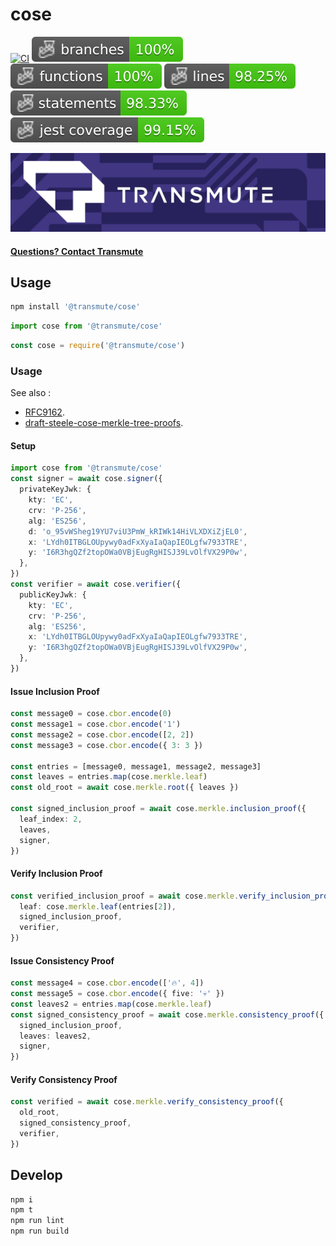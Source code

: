 # cose

[![CI](https://github.com/transmute-industries/cose/actions/workflows/ci.yml/badge.svg)](https://github.com/transmute-industries/cose/actions/workflows/ci.yml)
![Branches](./badges/coverage-branches.svg)
![Functions](./badges/coverage-functions.svg)
![Lines](./badges/coverage-lines.svg)
![Statements](./badges/coverage-statements.svg)
![Jest coverage](./badges/coverage-jest%20coverage.svg)

<!-- [![NPM](https://nodei.co/npm/@transmute/cose.png?mini=true)](https://npmjs.org/package/@transmute/cose) -->

<img src="./transmute-banner.png" />

#### [Questions? Contact Transmute](https://transmute.typeform.com/to/RshfIw?typeform-source=cose)

## Usage

```bash
npm install '@transmute/cose'
```

```ts
import cose from '@transmute/cose'
```

```js
const cose = require('@transmute/cose')
```

### Usage

See also :

- [RFC9162](https://datatracker.ietf.org/doc/rfc9162/).
- [draft-steele-cose-merkle-tree-proofs](https://github.com/ietf-scitt/draft-steele-cose-merkle-tree-proofs).

#### Setup

```ts
import cose from '@transmute/cose'
const signer = await cose.signer({
  privateKeyJwk: {
    kty: 'EC',
    crv: 'P-256',
    alg: 'ES256',
    d: 'o_95vWSheg19YU7viU3PmW_kRIWk14HiVLXDXiZjEL0',
    x: 'LYdh0ITBGLOUpywy0adFxXyaIaQapIEOLgfw7933TRE',
    y: 'I6R3hgQZf2topOWa0VBjEugRgHISJ39LvOlfVX29P0w',
  },
})
const verifier = await cose.verifier({
  publicKeyJwk: {
    kty: 'EC',
    crv: 'P-256',
    alg: 'ES256',
    x: 'LYdh0ITBGLOUpywy0adFxXyaIaQapIEOLgfw7933TRE',
    y: 'I6R3hgQZf2topOWa0VBjEugRgHISJ39LvOlfVX29P0w',
  },
})
```

#### Issue Inclusion Proof

```ts
const message0 = cose.cbor.encode(0)
const message1 = cose.cbor.encode('1')
const message2 = cose.cbor.encode([2, 2])
const message3 = cose.cbor.encode({ 3: 3 })

const entries = [message0, message1, message2, message3]
const leaves = entries.map(cose.merkle.leaf)
const old_root = await cose.merkle.root({ leaves })

const signed_inclusion_proof = await cose.merkle.inclusion_proof({
  leaf_index: 2,
  leaves,
  signer,
})
```

#### Verify Inclusion Proof

```ts
const verified_inclusion_proof = await cose.merkle.verify_inclusion_proof({
  leaf: cose.merkle.leaf(entries[2]),
  signed_inclusion_proof,
  verifier,
})
```

#### Issue Consistency Proof

```ts
const message4 = cose.cbor.encode(['🔥', 4])
const message5 = cose.cbor.encode({ five: '💀' })
const leaves2 = entries.map(cose.merkle.leaf)
const signed_consistency_proof = await cose.merkle.consistency_proof({
  signed_inclusion_proof,
  leaves: leaves2,
  signer,
})
```

#### Verify Consistency Proof

```ts
const verified = await cose.merkle.verify_consistency_proof({
  old_root,
  signed_consistency_proof,
  verifier,
})
```

## Develop

```bash
npm i
npm t
npm run lint
npm run build
```
